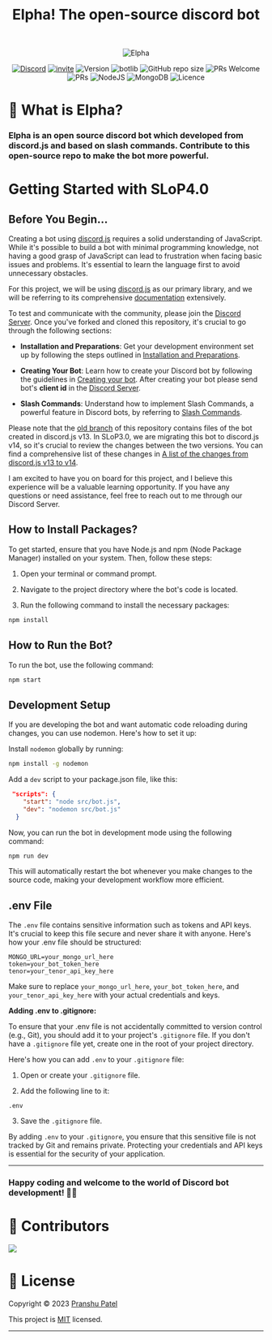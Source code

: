 <div align="center">
<br />
<h1>Elpha! The open-source discord bot</h1>
<br />

![Elpha](https://user-images.githubusercontent.com/70943732/213678287-d3c9a9c9-4fa5-44e6-99d7-0976d91cdad6.png)

[![Discord](https://img.shields.io/discord/754381521854398595?color=white&label=DISCORD&logo=discord)](https://discord.gg/CVyx9qyYPF)
[![invite](https://img.shields.io/badge/INVITE-ELPHA-yellow)](https://discord.com/oauth2/authorize?client_id=916613852362330133&permissions=8&scope=bot%20applications.commands)
![Version](https://img.shields.io/badge/version-1.2.0-green.svg?cacheSeconds=2592000)
![botlib](https://img.shields.io/badge/powered_by-discord.js-blue)
![GitHub repo size](https://img.shields.io/github/repo-size/pranshu05/elpha)
![PRs Welcome](https://img.shields.io/badge/PRs-welcome-brightgreen.svg)
![PRs](https://img.shields.io/github/issues-pr/pranshu05/elpha)
![NodeJS](https://img.shields.io/badge/node.js-6DA55F)
![MongoDB](https://img.shields.io/badge/MongoDB-%234ea94b.svg)
![Licence](https://img.shields.io/badge/license-MIT-orange)

</div>

# 🤖 What is Elpha?

### Elpha is an open source discord bot which developed from discord.js and based on slash commands. Contribute to this open-source repo to make the bot more powerful.

# Getting Started with SLoP4.0

## Before You Begin...

Creating a bot using [discord.js](https://discord.js.org/) requires a solid understanding of JavaScript. While it's possible to build a bot with minimal programming knowledge, not having a good grasp of JavaScript can lead to frustration when facing basic issues and problems. It's essential to learn the language first to avoid unnecessary obstacles.

For this project, we will be using [discord.js](https://discord.js.org/) as our primary library, and we will be referring to its comprehensive [documentation](https://discordjs.guide/) extensively.

To test and communicate with the community, please join the [Discord Server](https://discord.gg/N9DhCWk2yR). Once you've forked and cloned this repository, it's crucial to go through the following sections:

-   **Installation and Preparations**: Get your development environment set up by following the steps outlined in [Installation and Preparations](https://discordjs.guide/preparations).

-   **Creating Your Bot**: Learn how to create your Discord bot by following the guidelines in [Creating your bot](https://discordjs.guide/creating-your-bot). After creating your bot please send bot's **client id** in the [Discord Server](https://discord.gg/N9DhCWk2yR).

-   **Slash Commands**: Understand how to implement Slash Commands, a powerful feature in Discord bots, by referring to [Slash Commands](https://discordjs.guide/slash-commands).

Please note that the [old branch](https://github.com/pranshu05/Elpha/tree/old) of this repository contains files of the bot created in discord.js v13. In SLoP3.0, we are migrating this bot to discord.js v14, so it's crucial to review the changes between the two versions. You can find a comprehensive list of these changes in [A list of the changes from discord.js v13 to v14](https://discordjs.guide/additional-info/changes-in-v14.html).

I am excited to have you on board for this project, and I believe this experience will be a valuable learning opportunity. If you have any questions or need assistance, feel free to reach out to me through our Discord Server.

## How to Install Packages?

To get started, ensure that you have Node.js and npm (Node Package Manager) installed on your system. Then, follow these steps:

1. Open your terminal or command prompt.

2. Navigate to the project directory where the bot's code is located.

3. Run the following command to install the necessary packages:

```sh
npm install
```

## How to Run the Bot?

To run the bot, use the following command:

```sh
npm start
```

## Development Setup

If you are developing the bot and want automatic code reloading during changes, you can use nodemon. Here's how to set it up:

Install `nodemon` globally by running:

```sh
npm install -g nodemon
```

Add a `dev` script to your package.json file, like this:

```json
 "scripts": {
    "start": "node src/bot.js",
    "dev": "nodemon src/bot.js"
  }
```

Now, you can run the bot in development mode using the following command:

```sh
npm run dev
```

This will automatically restart the bot whenever you make changes to the source code, making your development workflow more efficient.

## .env File

The `.env` file contains sensitive information such as tokens and API keys. It's crucial to keep this file secure and never share it with anyone. Here's how your .env file should be structured:

```plaintext
MONGO_URL=your_mongo_url_here
token=your_bot_token_here
tenor=your_tenor_api_key_here
```

Make sure to replace `your_mongo_url_here`, `your_bot_token_here`, and `your_tenor_api_key_here` with your actual credentials and keys.

**Adding .env to .gitignore:**

To ensure that your .env file is not accidentally committed to version control (e.g., Git), you should add it to your project's `.gitignore` file. If you don't have a `.gitignore` file yet, create one in the root of your project directory.

Here's how you can add `.env` to your `.gitignore` file:

1. Open or create your `.gitignore` file.

2. Add the following line to it:

```plaintext
.env
```

3. Save the `.gitignore` file.

By adding `.env` to your `.gitignore`, you ensure that this sensitive file is not tracked by Git and remains private. Protecting your credentials and API keys is essential for the security of your application.

---

### Happy coding and welcome to the world of Discord bot development! 🤖🚀

# 🤝 Contributors

<a href="https://github.com/pranshu05/elpha/graphs/contributors">
  <img src="https://contrib.rocks/image?repo=pranshu05/elpha" />
</a>

# 📝 License

Copyright © 2023 [Pranshu Patel](https://github.com/pranshu05)

This project is [MIT](https://opensource.org/licenses/MIT) licensed.

---
